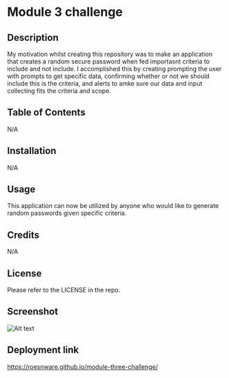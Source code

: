 # Module 3 challenge 

## Description

My motivation whilst creating this repository was to make an application that creates a random secure password when fed importasnt criteria to include and not include. I accomplished this by creating prompting the user with prompts to get specific data, confirming whether or not we should include this is the criteria, and alerts to amke sure our data and input collecting fits the criteria and scope.

## Table of Contents 

N/A

## Installation

N/A

## Usage

This application can now be utilized by anyone who would like to generate random passwords given specific criteria.

## Credits

N/A

## License

Please refer to the LICENSE in the repo.

## Screenshot

![Alt text](.assets/images/screenshot.JPG)

## Deployment link

https://roesnware.github.io/module-three-challenge/
